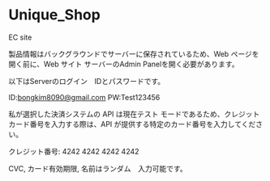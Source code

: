 # Unique_Shop
EC site

製品情報はバックグラウンドでサーバーに保存されているため、Web ページを開く前に、Web サイト サーバーのAdmin Panelを開く必要があります。

以下はServerのログイン　IDとパスワードです。

ID:bongkim8090@gmail.com
PW:Test123456

私が選択した決済システムの API は現在テスト モードであるため、クレジット カード番号を入力する際は、API が提供する特定のカード番号を入力してください。

クレジット番号: 4242 4242 4242 4242

CVC, カード有効期限, 名前はランダム　入力可能です。
